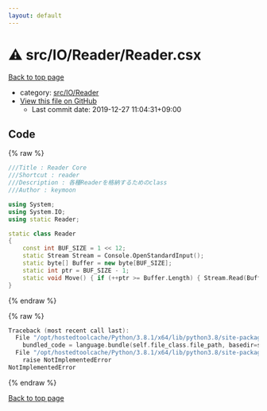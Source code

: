 ```yaml
---
layout: default
---
```


<!-- mathjax config similar to math.stackexchange -->
<script type="text/javascript" async
  src="https://cdnjs.cloudflare.com/ajax/libs/mathjax/2.7.5/MathJax.js?config=TeX-MML-AM_CHTML">
</script>
<script type="text/x-mathjax-config">
  MathJax.Hub.Config({
    TeX: { equationNumbers: { autoNumber: "AMS" }},
    tex2jax: {
      inlineMath: [ ['$','$'] ],
      processEscapes: true
    },
    "HTML-CSS": { matchFontHeight: false },
    displayAlign: "left",
    displayIndent: "2em"
  });
</script>

<script type="text/javascript" src="https://cdnjs.cloudflare.com/ajax/libs/jquery/3.4.1/jquery.min.js"></script>
<script src="https://cdn.jsdelivr.net/npm/jquery-balloon-js@1.1.2/jquery.balloon.min.js" integrity="sha256-ZEYs9VrgAeNuPvs15E39OsyOJaIkXEEt10fzxJ20+2I=" crossorigin="anonymous"></script>
<script type="text/javascript" src="../../../../assets/js/copy-button.js"></script>
<link rel="stylesheet" href="../../../../assets/css/copy-button.css" />


# :warning: src/IO/Reader/Reader.csx

<a href="../../../../index.html">Back to top page</a>

* category: <a href="../../../../index.html#085db4af1aa8f80c6806e43b548f59da">src/IO/Reader</a>
* <a href="{{ site.github.repository_url }}/blob/master/src/IO/Reader/Reader.csx">View this file on GitHub</a>
    - Last commit date: 2019-12-27 11:04:31+09:00




## Code

<a id="unbundled"></a>
{% raw %}
```cpp
///Title : Reader Core
///Shortcut : reader
///Description : 各種Readerを格納するためのclass
///Author : keymoon

using System;
using System.IO;
using static Reader;

static class Reader
{
    const int BUF_SIZE = 1 << 12;
    static Stream Stream = Console.OpenStandardInput();
    static byte[] Buffer = new byte[BUF_SIZE];
    static int ptr = BUF_SIZE - 1;
    static void Move() { if (++ptr >= Buffer.Length) { Stream.Read(Buffer, 0, BUF_SIZE); ptr = 0; } }
}

```
{% endraw %}

<a id="bundled"></a>
{% raw %}
```cpp
Traceback (most recent call last):
  File "/opt/hostedtoolcache/Python/3.8.1/x64/lib/python3.8/site-packages/onlinejudge_verify/docs.py", line 347, in write_contents
    bundled_code = language.bundle(self.file_class.file_path, basedir=self.cpp_source_path)
  File "/opt/hostedtoolcache/Python/3.8.1/x64/lib/python3.8/site-packages/onlinejudge_verify/languages/csharpscript.py", line 108, in bundle
    raise NotImplementedError
NotImplementedError

```
{% endraw %}

<a href="../../../../index.html">Back to top page</a>

